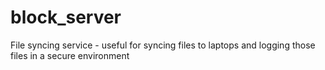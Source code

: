 # block_server
File syncing service - useful for syncing files to laptops and logging those files in a secure environment
